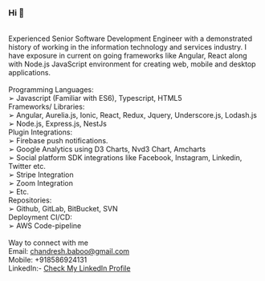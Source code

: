 ### Hi 👋
<br />
Experienced Senior Software Development Engineer with a demonstrated history of working in the information technology and services industry. I have exposure in current on going frameworks like Angular, React along with Node.js JavaScript environment for creating web, mobile and desktop applications.
<br />
<br />
Programming Languages:<br />
➢ Javascript (Familiar with ES6), Typescript, HTML5<br />
Frameworks/ Libraries:<br />
➢ Angular, Aurelia.js, Ionic, React, Redux, Jquery, Underscore.js, Lodash.js<br />
➢ Node.js, Express.js, NestJs<br />
Plugin Integrations:<br />
➢ Firebase push notifications.<br />
➢ Google Analytics using D3 Charts, Nvd3 Chart, Amcharts<br />
➢ Social platform SDK integrations like Facebook, Instagram, Linkedin, Twitter etc.<br />
➢ Stripe Integration<br />
➢ Zoom Integration<br />
➢ Etc.<br />
Repositories:<br />
➢ Github, GitLab, BitBucket, SVN<br />
Deployment CI/CD:<br />
➢ AWS Code-pipeline<br />
<br />
Way to connect with me<br />
Email: <a href="mailto:chandresh.baboo@gmail.com">chandresh.baboo@gmail.com</a><br />
Mobile: +918586924131<br />
LinkedIn:- <a href="https://www.linkedin.com/in/chandresh-baboo/" target="_new"> Check My LinkedIn Profile</a><br />
